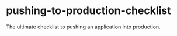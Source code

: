 # pushing-to-production-checklist
The ultimate checklist to pushing an application into production.

